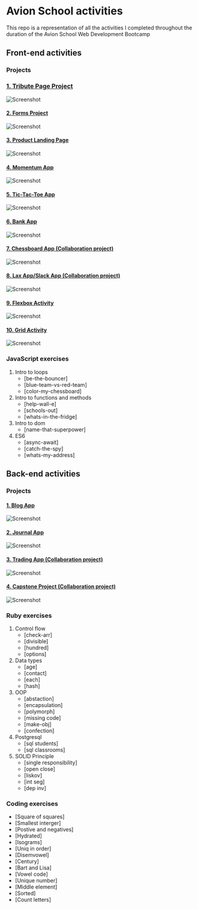 # Avion School activities

This repo is a representation of all the activities I completed throughout the duration of the Avion School Web Development Bootcamp

## Front-end activities

###  Projects

### [1. Tribute Page Project ](https://jmnahan.github.io/batch22-fe-activities/tribute-project/)

![Screenshot](./images/alan_turing.png)

#### [2. Forms Project ](https://jmnahan.github.io/batch22-fe-activities/forms-project/)

![Screenshot](./images/forms-project.png)

#### [3. Product Landing Page ](https://jmnahan.github.io/batch22-fe-activities/landing-page-project/)

![Screenshot](./images/product-landing-page.png)

#### [4. Momentum App ](https://jmnahan.github.io/batch22-fe-activities/momentum-app/)

![Screenshot](./images/momentum-app.png)

#### [5. Tic-Tac-Toe App ](https://jmnahan.github.io/batch22-fe-activities/tic-tac-toe/)

![Screenshot](./images/tic-tac-toe-app.png)

#### [6. Bank App ](https://jmnahan.github.io/batch22-fe-activities/bank-app/)

![Screenshot](./images/bank_app.png)

#### [7. Chessboard App (Collaboration project) ](https://jmnahan.github.io/batch22-fe-activities/chessboard-app/)

![Screenshot](./images/chessboard-app.png)

#### [8. Lax App/Slack App (Collaboration project) ](https://jmnahan.github.io/batch22-fe-activities/flexbox-activity/)

![Screenshot](./images/flexbox-activity.png)

#### [9. Flexbox Activity  ](https://jmnahan.github.io/batch22-fe-activities/flexbox-activity/)

![Screenshot](./images/flexbox-activity.png)

#### [10. Grid Activity ](https://jmnahan.github.io/batch22-fe-activities/grid-activity/)

![Screenshot](./images/grid-activity.png)

### JavaScript exercises

1. Intro to loops
    - [be-the-bouncer]
    - [blue-team-vs-red-team]
    - [color-my-chessboard]
2. Intro to functions and methods
    - [help-wall-e]
    - [schools-out]
    - [whats-in-the-fridge]
3. Intro to dom
    - [name-that-superpower]
4. ES6 
   - [async-await]
   - [catch-the-spy]
   - [whats-my-address]

## Back-end activities

### Projects

#### [1. Blog App ](https://jmnahan.github.io/batch22-fe-activities/tribute-project/)

![Screenshot](./images/alan_turing.png)

#### [2. Journal App ](https://jmnahan.github.io/batch22-fe-activities/tribute-project/)

![Screenshot](./images/alan_turing.png)

#### [3. Trading App (Collaboration project) ](https://jmnahan.github.io/batch22-fe-activities/tribute-project/)

![Screenshot](./images/alan_turing.png)

#### [4. Capstone Project (Collaboration project) ](https://jmnahan.github.io/batch22-fe-activities/tribute-project/)

![Screenshot](./images/alan_turing.png)

### Ruby exercises

1. Control flow 
    - [check-arr]
    - [divisible]
    - [hundred]
    - [options]
2. Data types 
    - [age]
    - [contact]
    - [each]
    - [hash]
3. OOP 
    - [abstaction]
    - [encapsulation]
    - [polymorph]
    - [missing code]
    - [make-obj]
    - [confection]
4. Postgresql
    - [sql students]
    - [sql classrooms]
5. SOLID Principle
    - [single responsibility]
    - [open close]
    - [liskov]
    - [int seg]
    - [dep inv]

### Coding exercises
 - [Square of squares]
 - [Smallest interger]
 - [Postive and negatives]
 - [Hydrated]
 - [Isograms]
 - [Uniq in order]
 - [Disemvowel]
 - [Century]
 - [Bart and Lisa]
 - [Vowel code]
 - [Unique number]
 - [Middle element]
 - [Sorted]
 - [Count letters]
